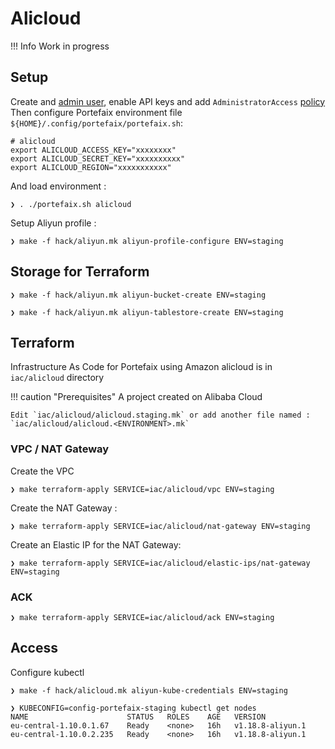 # Alicloud

!!! Info
    Work in progress

## Setup

Create and [admin user](https://ram.console.aliyun.com/users), enable API keys and add `AdministratorAccess` [policy](https://ram.console.aliyun.com/permissions)
Then configure Portefaix environment file `${HOME}/.config/portefaix/portefaix.sh`:

```shell
# alicloud
export ALICLOUD_ACCESS_KEY="xxxxxxxx"
export ALICLOUD_SECRET_KEY="xxxxxxxxxx"
export ALICLOUD_REGION="xxxxxxxxxxx"
```

And load environment :

```shell
❯ . ./portefaix.sh alicloud
```

Setup Aliyun profile :

```shell
❯ make -f hack/aliyun.mk aliyun-profile-configure ENV=staging
```

## Storage for Terraform

```shell
❯ make -f hack/aliyun.mk aliyun-bucket-create ENV=staging
```

```shell
❯ make -f hack/aliyun.mk aliyun-tablestore-create ENV=staging
```

## Terraform

Infrastructure As Code for Portefaix using Amazon alicloud is in
`iac/alicloud` directory

!!! caution "Prerequisites"
    A project created on Alibaba Cloud

    Edit `iac/alicloud/alicloud.staging.mk` or add another file named :
    `iac/alicloud/alicloud.<ENVIRONMENT>.mk`

### VPC / NAT Gateway

Create the VPC

```shell
❯ make terraform-apply SERVICE=iac/alicloud/vpc ENV=staging
```

Create the NAT Gateway :

```shell
❯ make terraform-apply SERVICE=iac/alicloud/nat-gateway ENV=staging
```

Create an Elastic IP for the NAT Gateway:

```shell
❯ make terraform-apply SERVICE=iac/alicloud/elastic-ips/nat-gateway ENV=staging
```

### ACK

```shell
❯ make terraform-apply SERVICE=iac/alicloud/ack ENV=staging
```

## Access

Configure kubectl

```shell
❯ make -f hack/alicloud.mk aliyun-kube-credentials ENV=staging
```

```shell
❯ KUBECONFIG=config-portefaix-staging kubectl get nodes
NAME                      STATUS   ROLES    AGE   VERSION
eu-central-1.10.0.1.67    Ready    <none>   16h   v1.18.8-aliyun.1
eu-central-1.10.0.2.235   Ready    <none>   16h   v1.18.8-aliyun.1
```
